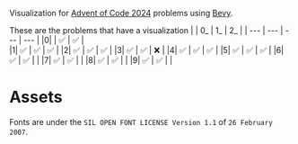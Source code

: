 Visualization for [Advent of Code 2024](https://adventofcode.com/2024) problems using [Bevy](https://bevyengine.org/).

These are the problems that have a visualization
| | 0_ | 1_ | 2_ |
| --- | --- | --- | --- |
|0|    | ✅ | ✅ |  
|1| ✅ | ✅ | ✅ | 
|2| ✅ | ✅ | ✅ | 
|3| ✅ | ✅ | ❌ | 
|4| ✅ | ✅ | ✅ | 
|5| ✅ | ✅ | ✅ | 
|6| ✅ | ✅ |    | 
|7| ✅ | ✅ |    | 
|8| ✅ | ✅ |    | 
|9| ✅ | ✅ |    | 

# Assets
Fonts are under the `SIL OPEN FONT LICENSE Version 1.1` of `26 February 2007`.